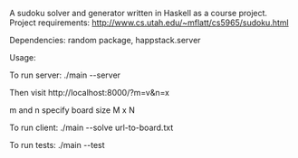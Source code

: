 A sudoku solver and generator written in Haskell as a course project.
Project requirements: http://www.cs.utah.edu/~mflatt/cs5965/sudoku.html

Dependencies: random package, happstack.server

Usage:

To run server: ./main --server

Then visit http://localhost:8000/?m=v&n=x

m and n specify board size M x N


To run client: ./main --solve url-to-board.txt

To run tests: ./main --test

